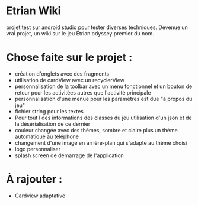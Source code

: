 # Etrian Wiki
projet test sur android studio pour tester diverses techniques. Devenue un vrai projet, un wiki sur le jeu Etrian odyssey premier du nom.

# Chose faite sur le projet :

- création d'onglets avec des fragments
- utilisation de cardView avec un recyclerView
- personnalisation de la toolbar avec un menu fonctionnel et un bouton de retour pour les activitées autres que l'activité principale
- personnalisation d'une menue pour les paramètres est due "à propos du jeu"
- fichier string pour les textes
- Pour tout l des informations des classes du jeu utilisation d'un json et de la désérialisation de ce dernier 
- couleur changée avec des thèmes, sombre et claire plus un thème automatique au téléphone
- changement d'une image en arrière-plan qui s'adapte au thème choisi 
- logo personnaliser
- splash screen de démarrage de l'application

# À rajouter :


- Cardview adaptative

